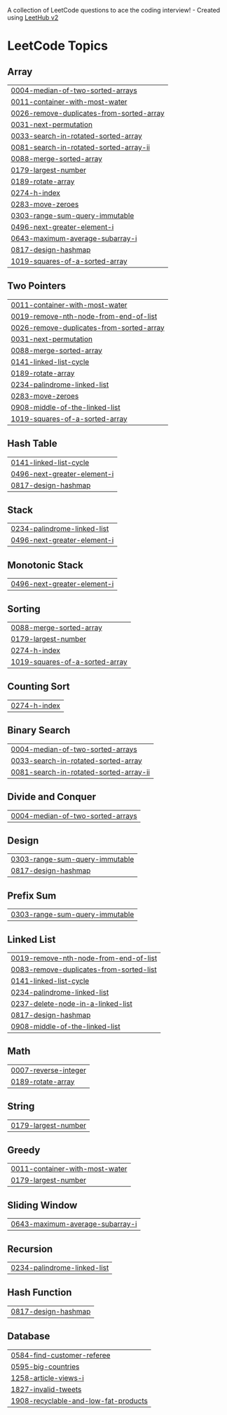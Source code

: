 A collection of LeetCode questions to ace the coding interview! - Created using [LeetHub v2](https://github.com/arunbhardwaj/LeetHub-2.0)
<!---LeetCode Topics Start-->
# LeetCode Topics
## Array
|  |
| ------- |
| [0004-median-of-two-sorted-arrays](https://github.com/Mahi0503/leetcode/tree/master/0004-median-of-two-sorted-arrays) |
| [0011-container-with-most-water](https://github.com/Mahi0503/leetcode/tree/master/0011-container-with-most-water) |
| [0026-remove-duplicates-from-sorted-array](https://github.com/Mahi0503/leetcode/tree/master/0026-remove-duplicates-from-sorted-array) |
| [0031-next-permutation](https://github.com/Mahi0503/leetcode/tree/master/0031-next-permutation) |
| [0033-search-in-rotated-sorted-array](https://github.com/Mahi0503/leetcode/tree/master/0033-search-in-rotated-sorted-array) |
| [0081-search-in-rotated-sorted-array-ii](https://github.com/Mahi0503/leetcode/tree/master/0081-search-in-rotated-sorted-array-ii) |
| [0088-merge-sorted-array](https://github.com/Mahi0503/leetcode/tree/master/0088-merge-sorted-array) |
| [0179-largest-number](https://github.com/Mahi0503/leetcode/tree/master/0179-largest-number) |
| [0189-rotate-array](https://github.com/Mahi0503/leetcode/tree/master/0189-rotate-array) |
| [0274-h-index](https://github.com/Mahi0503/leetcode/tree/master/0274-h-index) |
| [0283-move-zeroes](https://github.com/Mahi0503/leetcode/tree/master/0283-move-zeroes) |
| [0303-range-sum-query-immutable](https://github.com/Mahi0503/leetcode/tree/master/0303-range-sum-query-immutable) |
| [0496-next-greater-element-i](https://github.com/Mahi0503/leetcode/tree/master/0496-next-greater-element-i) |
| [0643-maximum-average-subarray-i](https://github.com/Mahi0503/leetcode/tree/master/0643-maximum-average-subarray-i) |
| [0817-design-hashmap](https://github.com/Mahi0503/leetcode/tree/master/0817-design-hashmap) |
| [1019-squares-of-a-sorted-array](https://github.com/Mahi0503/leetcode/tree/master/1019-squares-of-a-sorted-array) |
## Two Pointers
|  |
| ------- |
| [0011-container-with-most-water](https://github.com/Mahi0503/leetcode/tree/master/0011-container-with-most-water) |
| [0019-remove-nth-node-from-end-of-list](https://github.com/Mahi0503/leetcode/tree/master/0019-remove-nth-node-from-end-of-list) |
| [0026-remove-duplicates-from-sorted-array](https://github.com/Mahi0503/leetcode/tree/master/0026-remove-duplicates-from-sorted-array) |
| [0031-next-permutation](https://github.com/Mahi0503/leetcode/tree/master/0031-next-permutation) |
| [0088-merge-sorted-array](https://github.com/Mahi0503/leetcode/tree/master/0088-merge-sorted-array) |
| [0141-linked-list-cycle](https://github.com/Mahi0503/leetcode/tree/master/0141-linked-list-cycle) |
| [0189-rotate-array](https://github.com/Mahi0503/leetcode/tree/master/0189-rotate-array) |
| [0234-palindrome-linked-list](https://github.com/Mahi0503/leetcode/tree/master/0234-palindrome-linked-list) |
| [0283-move-zeroes](https://github.com/Mahi0503/leetcode/tree/master/0283-move-zeroes) |
| [0908-middle-of-the-linked-list](https://github.com/Mahi0503/leetcode/tree/master/0908-middle-of-the-linked-list) |
| [1019-squares-of-a-sorted-array](https://github.com/Mahi0503/leetcode/tree/master/1019-squares-of-a-sorted-array) |
## Hash Table
|  |
| ------- |
| [0141-linked-list-cycle](https://github.com/Mahi0503/leetcode/tree/master/0141-linked-list-cycle) |
| [0496-next-greater-element-i](https://github.com/Mahi0503/leetcode/tree/master/0496-next-greater-element-i) |
| [0817-design-hashmap](https://github.com/Mahi0503/leetcode/tree/master/0817-design-hashmap) |
## Stack
|  |
| ------- |
| [0234-palindrome-linked-list](https://github.com/Mahi0503/leetcode/tree/master/0234-palindrome-linked-list) |
| [0496-next-greater-element-i](https://github.com/Mahi0503/leetcode/tree/master/0496-next-greater-element-i) |
## Monotonic Stack
|  |
| ------- |
| [0496-next-greater-element-i](https://github.com/Mahi0503/leetcode/tree/master/0496-next-greater-element-i) |
## Sorting
|  |
| ------- |
| [0088-merge-sorted-array](https://github.com/Mahi0503/leetcode/tree/master/0088-merge-sorted-array) |
| [0179-largest-number](https://github.com/Mahi0503/leetcode/tree/master/0179-largest-number) |
| [0274-h-index](https://github.com/Mahi0503/leetcode/tree/master/0274-h-index) |
| [1019-squares-of-a-sorted-array](https://github.com/Mahi0503/leetcode/tree/master/1019-squares-of-a-sorted-array) |
## Counting Sort
|  |
| ------- |
| [0274-h-index](https://github.com/Mahi0503/leetcode/tree/master/0274-h-index) |
## Binary Search
|  |
| ------- |
| [0004-median-of-two-sorted-arrays](https://github.com/Mahi0503/leetcode/tree/master/0004-median-of-two-sorted-arrays) |
| [0033-search-in-rotated-sorted-array](https://github.com/Mahi0503/leetcode/tree/master/0033-search-in-rotated-sorted-array) |
| [0081-search-in-rotated-sorted-array-ii](https://github.com/Mahi0503/leetcode/tree/master/0081-search-in-rotated-sorted-array-ii) |
## Divide and Conquer
|  |
| ------- |
| [0004-median-of-two-sorted-arrays](https://github.com/Mahi0503/leetcode/tree/master/0004-median-of-two-sorted-arrays) |
## Design
|  |
| ------- |
| [0303-range-sum-query-immutable](https://github.com/Mahi0503/leetcode/tree/master/0303-range-sum-query-immutable) |
| [0817-design-hashmap](https://github.com/Mahi0503/leetcode/tree/master/0817-design-hashmap) |
## Prefix Sum
|  |
| ------- |
| [0303-range-sum-query-immutable](https://github.com/Mahi0503/leetcode/tree/master/0303-range-sum-query-immutable) |
## Linked List
|  |
| ------- |
| [0019-remove-nth-node-from-end-of-list](https://github.com/Mahi0503/leetcode/tree/master/0019-remove-nth-node-from-end-of-list) |
| [0083-remove-duplicates-from-sorted-list](https://github.com/Mahi0503/leetcode/tree/master/0083-remove-duplicates-from-sorted-list) |
| [0141-linked-list-cycle](https://github.com/Mahi0503/leetcode/tree/master/0141-linked-list-cycle) |
| [0234-palindrome-linked-list](https://github.com/Mahi0503/leetcode/tree/master/0234-palindrome-linked-list) |
| [0237-delete-node-in-a-linked-list](https://github.com/Mahi0503/leetcode/tree/master/0237-delete-node-in-a-linked-list) |
| [0817-design-hashmap](https://github.com/Mahi0503/leetcode/tree/master/0817-design-hashmap) |
| [0908-middle-of-the-linked-list](https://github.com/Mahi0503/leetcode/tree/master/0908-middle-of-the-linked-list) |
## Math
|  |
| ------- |
| [0007-reverse-integer](https://github.com/Mahi0503/leetcode/tree/master/0007-reverse-integer) |
| [0189-rotate-array](https://github.com/Mahi0503/leetcode/tree/master/0189-rotate-array) |
## String
|  |
| ------- |
| [0179-largest-number](https://github.com/Mahi0503/leetcode/tree/master/0179-largest-number) |
## Greedy
|  |
| ------- |
| [0011-container-with-most-water](https://github.com/Mahi0503/leetcode/tree/master/0011-container-with-most-water) |
| [0179-largest-number](https://github.com/Mahi0503/leetcode/tree/master/0179-largest-number) |
## Sliding Window
|  |
| ------- |
| [0643-maximum-average-subarray-i](https://github.com/Mahi0503/leetcode/tree/master/0643-maximum-average-subarray-i) |
## Recursion
|  |
| ------- |
| [0234-palindrome-linked-list](https://github.com/Mahi0503/leetcode/tree/master/0234-palindrome-linked-list) |
## Hash Function
|  |
| ------- |
| [0817-design-hashmap](https://github.com/Mahi0503/leetcode/tree/master/0817-design-hashmap) |
## Database
|  |
| ------- |
| [0584-find-customer-referee](https://github.com/Mahi0503/leetcode/tree/master/0584-find-customer-referee) |
| [0595-big-countries](https://github.com/Mahi0503/leetcode/tree/master/0595-big-countries) |
| [1258-article-views-i](https://github.com/Mahi0503/leetcode/tree/master/1258-article-views-i) |
| [1827-invalid-tweets](https://github.com/Mahi0503/leetcode/tree/master/1827-invalid-tweets) |
| [1908-recyclable-and-low-fat-products](https://github.com/Mahi0503/leetcode/tree/master/1908-recyclable-and-low-fat-products) |
<!---LeetCode Topics End-->